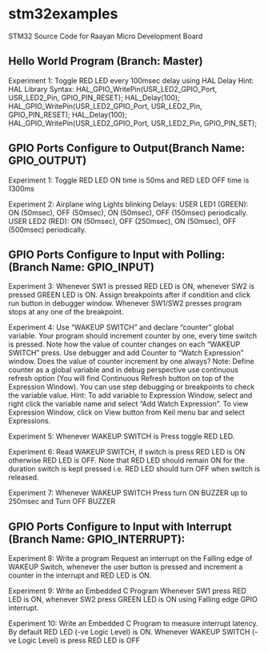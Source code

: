 # stm32examples
STM32 Source Code for Raayan Micro Development Board

Hello World Program (Branch: Master)
-------------------------------------
Experiment 1:
Toggle RED LED every 100msec delay using HAL Delay
	Hint: HAL Library Syntax:
			HAL_GPIO_WritePin(USR_LED2_GPIO_Port, USR_LED2_Pin, GPIO_PIN_RESET);
			HAL_Delay(100);
			HAL_GPIO_WritePin(USR_LED2_GPIO_Port, USR_LED2_Pin, GPIO_PIN_RESET);
			HAL_Delay(100);
			HAL_GPIO_WritePin(USR_LED2_GPIO_Port, USR_LED2_Pin, GPIO_PIN_SET);


GPIO Ports Configure to Output(Branch Name: GPIO_OUTPUT)
-----------------------------------------------------------
Experiment 1:
Toggle RED LED ON time is 50ms and RED LED OFF time is 1300ms

Experiment 2:
Airplane wing Lights blinking Delays:
USER LED1 (GREEN): ON (50msec), OFF (50msec), ON (50msec), OFF (150msec) periodically.
USER LED2 (RED): ON (50msec), OFF (250msec), ON (50msec), OFF (500msec) periodically.


GPIO Ports Configure to Input with Polling: (Branch Name: GPIO_INPUT)
---------------------------------------------------------------------
Experiment 3: Whenever SW1 is pressed RED LED is ON, whenever SW2 is pressed GREEN LED is ON.
Assign breakpoints after if condition and click run button in debugger window. Whenever SW1/SW2 presses
program stops at any one of the breakpoint.

Experiment 4: Use “WAKEUP SWITCH” and declare “counter” global variable. Your program should increment
counter by one, every time switch is pressed. Note how the value of counter changes on each “WAKEUP SWITCH”
press. Use debugger and add Counter to “Watch Expression” window. Does the value of counter increment by one
always?
Note: Define counter as a global variable and in debug perspective use continuous refresh option (You will find
Continuous Refresh button on top of the Expression Window). You can use step debugging or breakpoints to check
the variable value.
Hint: To add variable to Expression Window, select and right click the variable name and select “Add Watch
Expression”. To view Expression Window, click on View button from Keil menu bar and select Expressions.

Experiment 5: Whenever WAKEUP SWITCH is Press toggle RED LED.

Experiment 6: Read WAKEUP SWITCH, if switch is press RED LED is ON otherwise RED LED is OFF. Note that RED
LED should remain ON for the duration switch is kept pressed i.e. RED LED should turn OFF when switch is
released.

Experiment 7: Whenever WAKEUP SWITCH Press turn ON BUZZER up to 250msec and Turn OFF BUZZER


GPIO Ports Configure to Input with Interrupt (Branch Name: GPIO_INTERRUPT):
--------------------------------------------------------------------------
Experiment 8: Write a program Request an interrupt on the Falling edge of WAKEUP Switch, whenever the user
button is pressed and increment a counter in the interrupt and RED LED is ON.

Experiment 9: Write an Embedded C Program Whenever SW1 press RED LED is ON, whenever SW2 press GREEN
LED is ON using Falling edge GPIO interrupt.

Experiment 10: Write an Embedded C Program to measure interrupt latency. By default RED LED (-ve Logic Level) is
ON. Whenever WAKEUP SWITCH (-ve Logic Level) is press RED LED is OFF


